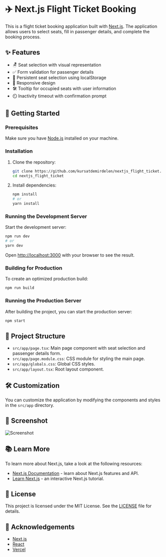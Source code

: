 # ✈️ Next.js Flight Ticket Booking

This is a flight ticket booking application built with [Next.js](https://nextjs.org). The application allows users to select seats, fill in passenger details, and complete the booking process.

## ✨ Features

- 🪑 Seat selection with visual representation
- ✅ Form validation for passenger details
- 💾 Persistent seat selection using localStorage
- 📱 Responsive design
- 🛠️ Tooltip for occupied seats with user information
- ⏲️ Inactivity timeout with confirmation prompt

## 🚀 Getting Started

### Prerequisites

Make sure you have [Node.js](https://nodejs.org/) installed on your machine.

### Installation

1. Clone the repository:

   ```bash
   git clone https://github.com/kursatdemirdelen/nextjs_flight_ticket.git
   cd nextjs_flight_ticket
   ```

2. Install dependencies:

   ```bash
   npm install
   # or
   yarn install
   ```

### Running the Development Server

Start the development server:

```bash
npm run dev
# or
yarn dev
```

Open [http://localhost:3000](http://localhost:3000) with your browser to see the result.

### Building for Production

To create an optimized production build:

```bash
npm run build
```

### Running the Production Server

After building the project, you can start the production server:

```bash
npm start
```

## 📂 Project Structure

- `src/app/page.tsx`: Main page component with seat selection and passenger details form.
- `src/app/page.module.css`: CSS module for styling the main page.
- `src/app/globals.css`: Global CSS styles.
- `src/app/layout.tsx`: Root layout component.

## 🛠️ Customization

You can customize the application by modifying the components and styles in the `src/app` directory.

## 📸 Screenshot

![Screenshot](https://i.hizliresim.com/nvg30w7.png)


## 📚 Learn More

To learn more about Next.js, take a look at the following resources:

- [Next.js Documentation](https://nextjs.org/docs) - learn about Next.js features and API.
- [Learn Next.js](https://nextjs.org/learn) - an interactive Next.js tutorial.
 

## 📄 License

This project is licensed under the MIT License. See the [LICENSE](LICENSE) file for details.

## 🙏 Acknowledgements

- [Next.js](https://nextjs.org)
- [React](https://reactjs.org)
- [Vercel](https://vercel.com)
